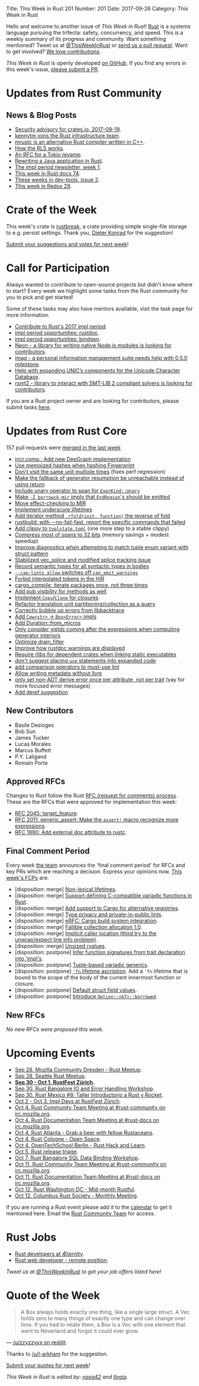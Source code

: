 Title: This Week in Rust 201
Number: 201
Date: 2017-09-26
Category: This Week in Rust

Hello and welcome to another issue of *This Week in Rust*!
[Rust](http://rust-lang.org) is a systems language pursuing the trifecta: safety, concurrency, and speed.
This is a weekly summary of its progress and community.
Want something mentioned? Tweet us at [@ThisWeekInRust](https://twitter.com/ThisWeekInRust) or [send us a pull request](https://github.com/cmr/this-week-in-rust).
Want to get involved? [We love contributions](https://github.com/rust-lang/rust/blob/master/CONTRIBUTING.md).

*This Week in Rust* is openly developed [on GitHub](https://github.com/cmr/this-week-in-rust).
If you find any errors in this week's issue, [please submit a PR](https://github.com/cmr/this-week-in-rust/pulls).

# Updates from Rust Community

## News & Blog Posts

* [Security advisory for crates.io, 2017-09-19](https://users.rust-lang.org/t/security-advisory-for-crates-io-2017-09-19/12960).
* [kennytm joins the Rust infrastructure team](https://internals.rust-lang.org/t/please-welcome-kennytm-to-the-infrastructure-team/5944).
* [mrustc is an alternative Rust compiler written in C++](https://github.com/thepowersgang/mrustc).
* [How the RLS works](https://www.ncameron.org/blog/how-the-rls-works/).
* [An RFC for a Tokio revamp](https://tokio.rs/blog/tokio-reform/).
* [Rewriting a Java application in Rust](https://blog.rom1v.com/2017/09/gnirehtet-rewritten-in-rust/).
* [The impl period newsletter, week 1](https://internals.rust-lang.org/t/the-impl-period-newsletter-week-1/5971).
* [This week in Rust docs 74](https://guillaumegomez.github.io/this-week-in-rust-docs/blog/this-week-in-rust-docs-74).
* [These weeks in dev-tools, issue 2](https://www.ncameron.org/blog/these-weeks-in-dev-tools-issue-2/).
* [This week in Redox 29](https://redox-os.org/news/this-week-in-redox-29/).

# Crate of the Week

This week's crate is [rustbreak](https://crates.io/crates/rustbreak), a crate providing simple single-file storage to e.g. persist settings.
Thank you, [Dieter Konrad](https://users.rust-lang.org/u/dkotrada) for the suggestion!

[Submit your suggestions and votes for next week][submit_crate]!

[submit_crate]: https://users.rust-lang.org/t/crate-of-the-week/2704

# Call for Participation

Always wanted to contribute to open-source projects but didn't know where to start?
Every week we highlight some tasks from the Rust community for you to pick and get started!

Some of these tasks may also have mentors available, visit the task page for more information.

* [Contribute to Rust's 2017 impl period](https://www.rustaceans.org/findwork/impl).
* [impl period opportunities: rustdoc](https://quietmisdreavus.net/code/2017/09/18/come-work-on-rustdoc/).
* [impl period opportunities: bindgen](http://fitzgeraldnick.com/2017/09/21/come-hack-on-bindgen-with-us.html).
* [Neon - a library for writing native Node.js modules is looking for contributors](http://calculist.org/blog/2017/09/25/neon-wants-your-help/).
* [imag - a personal information management suite needs help with 0.5.0 milestone](https://github.com/matthiasbeyer/imag/milestone/5).
* [Help with expanding UNIC’s components for the Unicode Character Database](https://github.com/behnam/rust-unic/issues/158).
* [rsmt2 - library to interact with SMT-LIB 2 compliant solvers is looking for contributors](https://github.com/kino-mc/rsmt2/issues).

If you are a Rust project owner and are looking for contributors, please submit tasks [here][guidelines].

[guidelines]: https://users.rust-lang.org/t/twir-call-for-participation/4821

# Updates from Rust Core

157 pull requests were [merged in the last week][merged]

[merged]: https://github.com/search?q=is%3Apr+org%3Arust-lang+is%3Amerged+merged%3A2017-09-18..2017-09-25

* [incr.comp.: Add new DepGraph implementation](https://github.com/rust-lang/rust/pull/44772)
* [Use memoized hashes when hashing Fingerprint](https://github.com/rust-lang/cargo/pull/4521)
* [Don't visit the same unit multiple times](https://github.com/rust-lang/cargo/pull/4520) (fixes perf regression)
* [Make the fallback of generator resumption be unreachable instead of using return](https://github.com/rust-lang/rust/pull/44747)
* [Include unary operator to span for `ExprKind::Unary`](https://github.com/rust-lang/rust/pull/44746)
* [Make `-Z borrowck-mir` imply that `EndRegion`'s should be emitted](https://github.com/rust-lang/rust/pull/44717)
* [Move effect-checking to MIR](https://github.com/rust-lang/rust/pull/44700)
* [Implement underscore lifetimes](https://github.com/rust-lang/rust/pull/44691)
* [Add iterator method `.rfold(init, function)` the reverse of fold](https://github.com/rust-lang/rust/pull/44682)
* [rustbuild: with --no-fail-fast, report the specific commands that failed](https://github.com/rust-lang/rust/pull/44680)
* [Add clippy to `toolstate.toml`](https://github.com/rust-lang/rust/pull/44679) (one more step to a stable clippy)
* [Compress most of spans to 32 bits](https://github.com/rust-lang/rust/pull/44646) (memory savings + modest speedup)
* [Improve diagnostics when attempting to match tuple enum variant with struct pattern](https://github.com/rust-lang/rust/pull/44786)
* [Stabilized vec_splice and modified splice tracking issue](https://github.com/rust-lang/rust/pull/44640)
* [Record semantic types for all syntactic types in bodies](https://github.com/rust-lang/rust/pull/44633)
* [`--cap-lints allow` switches off `can_emit_warnings`](https://github.com/rust-lang/rust/pull/44627)
* [Forbid interpolated tokens in the HIR](https://github.com/rust-lang/rust/pull/44601)
* [cargo_compile: iterate packages once, not three times](https://github.com/rust-lang/cargo/pull/4494)
* [Add pub visibility for methods as well](https://github.com/rust-lang/rust/pull/44554)
* [Implement `Copy`/`Clone` for closures](https://github.com/rust-lang/rust/pull/44551)
* [Refactor translation unit partitioning/collection as a query](https://github.com/rust-lang/rust/pull/44529)
* [Correctly bubble up errors from libbacktrace](https://github.com/rust-lang/rust/pull/44525)
* [Add `Cow<str>` → `Box<Error>` impls](https://github.com/rust-lang/rust/pull/44466)
* [Add Duration::from_micros](https://github.com/rust-lang/rust/pull/44436)
* [Only consider yields coming after the expressions when computing generator interiors](https://github.com/rust-lang/rust/pull/44392)
* [Optimize drain_filter](https://github.com/rust-lang/rust/pull/44355)
* [Improve how rustdoc warnings are displayed](https://github.com/rust-lang/rust/pull/44350)
* [Require rlibs for dependent crates when linking static executables](https://github.com/rust-lang/rust/pull/44279)
* [don't suggest placing `use` statements into expanded code](https://github.com/rust-lang/rust/pull/44215)
* [add comparison operators to must-use lint](https://github.com/rust-lang/rust/pull/44103)
* [Allow writing metadata without llvm](https://github.com/rust-lang/rust/pull/44085)
* [only set non-ADT derive error once per attribute, not per trait](https://github.com/rust-lang/rust/pull/44055) (yay for more focused error messages)
* [Add deref suggestion](https://github.com/rust-lang/rust/pull/43870)

## New Contributors

* Basile Desloges
* Bob Sun
* James Tucker
* Lucas Morales
* Marcus Buffett
* P.Y. Laligand
* Romain Porte

## Approved RFCs

Changes to Rust follow the Rust [RFC (request for comments)
process](https://github.com/rust-lang/rfcs#rust-rfcs). These
are the RFCs that were approved for implementation this week:

* [RFC 2045: target_feature](https://github.com/rust-lang/rfcs/pull/2045).
* [RFC 2011: generic_assert: Make the `assert!` macro recognize more expressions](https://github.com/rust-lang/rfcs/pull/2011).
* [RFC 1990: Add external doc attribute to rustc](https://github.com/rust-lang/rfcs/pull/1990).

## Final Comment Period

Every week [the team](https://www.rust-lang.org/team.html) announces the
'final comment period' for RFCs and key PRs which are reaching a
decision. Express your opinions now. [This week's FCPs][fcp] are:

[fcp]: https://github.com/rust-lang/rfcs/labels/final-comment-period

* [disposition: merge] [Non-lexical lifetimes](https://github.com/rust-lang/rfcs/pull/2094).
* [disposition: merge] [Support defining C-compatible variadic functions in Rust](https://github.com/rust-lang/rfcs/pull/2137).
* [disposition: merge] [Add support to Cargo for alternative registries](https://github.com/rust-lang/rfcs/pull/2141).
* [disposition: merge] [Type privacy and private-in-public lints](https://github.com/rust-lang/rfcs/pull/2145).
* [disposition: merge] [eRFC: Cargo build system integration](https://github.com/rust-lang/rfcs/pull/2136).
* [disposition: merge] [Fallible collection allocation 1.0](https://github.com/rust-lang/rfcs/pull/2116).
* [disposition: merge] [Implicit caller location (third try to the unwrap/expect line info problem)](https://github.com/rust-lang/rfcs/pull/2091).
* [disposition: merge] [Unsized rvalues](https://github.com/rust-lang/rfcs/pull/1909).
* [disposition: postpone] [Infer function signatures from trait declaration into 'impl's](https://github.com/rust-lang/rfcs/pull/2063).
* [disposition: postpone] [Tuple-based variadic generics](https://github.com/rust-lang/rfcs/pull/1935).
* [disposition: postpone] [`'fn` lifetime ascription](https://github.com/rust-lang/rfcs/pull/1847). Add a `'fn` lifetime that is bound to the scope of the body of the current innermost function or closure.
* [disposition: postpone] [Default struct field values](https://github.com/rust-lang/rfcs/pull/1806).
* [disposition: postpone] [Introduce `Option::<&T>::borrowed`](https://github.com/rust-lang/rfcs/pull/1792).

## New RFCs

*No new RFCs were proposed this week.*

# Upcoming Events

* [Sep 28. Mozilla Community Dresden - Rust Meetup](https://www.meetup.com/Mozilla-Community-Dresden/events/242610304/).
* [Sep 28. Seattle Rust Meetup](https://www.meetup.com/Seattle-Rust-Meetup/events/241234876/).
* **[Sep 30 - Oct 1. RustFest Zürich](http://zurich.rustfest.eu).**
* [Sep 30. Rust Bangalore IO and Error Handling Workshop](https://www.meetup.com/rustox/events/243364708/).
* [Sep 30. Rust Mexico #8: Taller Introductorio a Rust y Rocket](https://www.meetup.com/Rust-MX/events/243334902/).
* [Oct  2 - Oct 3. Impl Days at RustFest Zürich](https://github.com/RustFestEU/blog.rustfest.eu/issues/29).
* [Oct  4. Rust Community Team Meeting at #rust-community on irc.mozilla.org](https://chat.mibbit.com/?server=irc.mozilla.org&channel=%23rust-community).
* [Oct  4. Rust Documentation Team Meeting at #rust-docs on irc.mozilla.org](https://chat.mibbit.com/?server=irc.mozilla.org&channel=%23rust-docs).
* [Oct  4. Rust Atlanta - Grab a beer with fellow Rustaceans](https://www.meetup.com/Rust-ATL/events/243164851/).
* [Oct  4. Rust Cologne - Open Space](https://www.meetup.com/RustCologne/events/243156120/).
* [Oct  4. OpenTechSchool Berlin - Rust Hack and Learn](https://www.meetup.com/opentechschool-berlin/events/243084182/).
* [Oct  5. Rust release triage](https://internals.rust-lang.org/t/release-cycle-triage-proposal/3544).
* [Oct  7. Rust Bangalore SQL Data Binding Workshop](https://www.meetup.com/rustox/events/243387585/).
* [Oct 11. Rust Community Team Meeting at #rust-community on irc.mozilla.org](https://chat.mibbit.com/?server=irc.mozilla.org&channel=%23rust-community).
* [Oct 11. Rust Documentation Team Meeting at #rust-docs on irc.mozilla.org](https://chat.mibbit.com/?server=irc.mozilla.org&channel=%23rust-docs).
* [Oct 12. Rust Washington DC - Mid-month Rustful](https://www.meetup.com/RustDC/events/243672292/).
* [Oct 12. Columbus Rust Society - Monthly Meeting](https://www.meetup.com/columbus-rs/events/243389836/).

If you are running a Rust event please add it to the [calendar] to get
it mentioned here. Email the [Rust Community Team][community] for access.

[calendar]: https://www.google.com/calendar/embed?src=apd9vmbc22egenmtu5l6c5jbfc%40group.calendar.google.com
[community]: mailto:community-team@rust-lang.org

# Rust Jobs

* [Rust developers at Æternity](https://blog.aeternity.com/join-the-t%C3%A6m-rust-or-erlang-devs-wanted-31908daba788).
* [Rust web developer - remote position](https://www.reddit.com/r/rust/comments/717rk2/hiring_rust_web_developer_contractor_remote/).

*Tweet us at [@ThisWeekInRust](https://twitter.com/ThisWeekInRust) to get your job offers listed here!*

# Quote of the Week

> A Box always holds exactly one thing, like a single large struct. A Vec holds zero to many things of exactly one type and can change over time. If you had to relate them, a Box is a Vec with one element that went to Neverland and forgot it could ever grow.

— [/u/zzyzzyxx on reddit](https://www.reddit.com/r/rust/comments/70szta/hey_rustaceans_got_an_easy_question_ask_here/dncs4wa/?context=3).

Thanks to [/u/l-arkham](https://www.reddit.com/r/rust/comments/70szta/hey_rustaceans_got_an_easy_question_ask_here/dncs4wa/) for the suggestion.

[Submit your quotes for next week][submit]!

[submit]: http://users.rust-lang.org/t/twir-quote-of-the-week/328

*This Week in Rust is edited by: [nasa42](https://github.com/nasa42) and [llogiq](https://github.com/llogiq).*
